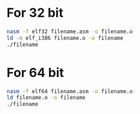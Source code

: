 # For 32 bit
```bash
nasm -f elf32 filename.asm -o filename.o
ld -m elf_i386 filename.o -o filename
./filename
```


# For 64 bit
```bash
nasm -f elf64 filename.asm -o filename.o
ld filename.o -o filename
./filename
```
